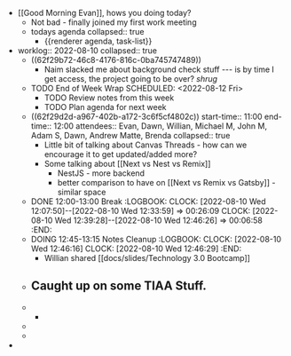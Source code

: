 - [[Good Morning Evan]], hows you doing today?
	- Not bad - finally joined my first work meeting
	- todays agenda
	  collapsed:: true
		- {{renderer agenda, task-list}}
- worklog:: 2022-08-10
  collapsed:: true
	- ((62f29b72-46c8-4176-816c-0ba745747489))
		- Naim slacked me about background check stuff --- is by time I get access, the project going to be over? *shrug*
	- TODO End of Week Wrap
	  SCHEDULED: <2022-08-12 Fri>
		- TODO Review notes from this week
		- TODO Plan agenda for next week
	- ((62f29d2d-a967-402b-a172-3c6f5cf4802c))
	  start-time:: 11:00
	  end-time:: 12:00
	  attendees:: Evan, Dawn, Willian, Michael M, John M, Adam S, Dawn, Andrew Matte, Brenda
	  collapsed:: true
		- Little bit of talking about Canvas Threads - how can we encourage it to get updated/added more?
		- Some talking about [[Next vs Nest vs Remix]]
			- NestJS - more backend
			- better comparison to have on [[Next vs Remix vs Gatsby]] - similar space
	- DONE 12:00-13:00 Break
	  :LOGBOOK:
	  CLOCK: [2022-08-10 Wed 12:07:50]--[2022-08-10 Wed 12:33:59] =>  00:26:09
	  CLOCK: [2022-08-10 Wed 12:39:28]--[2022-08-10 Wed 12:46:26] =>  00:06:58
	  :END:
	- DOING 12:45-13:15 Notes Cleanup
	  :LOGBOOK:
	  CLOCK: [2022-08-10 Wed 12:46:16]
	  CLOCK: [2022-08-10 Wed 12:46:29]
	  :END:
		- Willian shared [[docs/slides/Technology 3.0 Bootcamp]]
	- Caught up on some TIAA Stuff.
		-
	-
		-
	-
	-
-